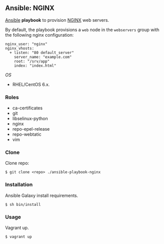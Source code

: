## Ansible: NGINX

[Ansible](http://www.ansible.com/) **playbook** to provision [NGINX](https://www.nginx.com/) web servers.

By default, the playbook provisions a `web` node in the `webservers` group with the following nginx configuration:

    nginx_user: "nginx"
    nginx_vhosts:
      + listen: "80 default_server"
        server_name: "example.com"
        root: "/srv/app"
        index: "index.html"

*OS*
- RHEL/CentOS 6.x.

### Roles

- ca-certificates
- git
- libselinux-python
- nginx
- repo-epel-release
- repo-webtatic
- vim

### Clone

Clone repo:
    
    $ git clone <repo> ./ansible-playbook-nginx

### Installation

Ansible Galaxy install requirements.

    $ sh bin/install

### Usage

Vagrant up.

    $ vagrant up
